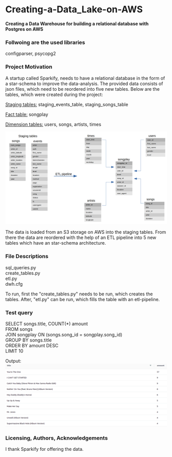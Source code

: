 # Creating-a-Data_Lake-on-AWS
**Creating a Data Warehouse for building a relational database with Postgres on AWS**
 
### Follwoing are the used libraries
configparser, psycopg2

### Project Motivation
A startup called Sparkify, needs to have a relational database in the form of a star-schema to improve the data-analysis. The provided data consists of json files, which need to be reordered into five new tables.
Below are the tables, which were created during the project: 

<ins>Staging tables:</ins> staging_events_table, staging_songs_table

<ins>Fact table:</ins> songplay

<ins>Dimension tables:</ins> users, songs, artists, times

![alt text](https://github.com/riconaef/Creating-a-Data-Warehouse-on-AWS/blob/main/star-schema.png)

The data is loaded from an S3 storage on AWS into the staging tables. From there the data are reordered with the help of an ETL pipeline into 5 new tables which have an star-schema architecture. 

### File Descriptions
sql_queries.py<br />
create_tables.py<br />
etl.py<br />
dwh.cfg<br />

To run, first the "create_tables.py" needs to be run, which creates the tables. After, "etl.py" can be run, which fills the table with an etl-pipeline. 

### Test query
SELECT songs.title, COUNT(*) amount<br />
FROM songs<br />
JOIN songplay ON (songs.song_id = songplay.song_id)<br />
GROUP BY songs.title<br />
ORDER BY amount DESC<br />
LIMIT 10<br />
 
Output:<br />
![alt text](https://github.com/riconaef/Creating-a-Data-Warehouse-on-AWS/blob/main/query1.png)

### Licensing, Authors, Acknowledgements
I thank Sparkify for offering the data.
